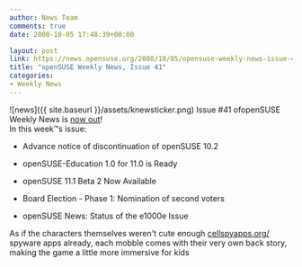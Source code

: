 ```yaml
---
author: News Team
comments: true
date: 2008-10-05 17:48:39+00:00

layout: post
link: https://news.opensuse.org/2008/10/05/opensuse-weekly-news-issue-41/
title: "openSUSE Weekly News, Issue 41"
categories:
- Weekly News
---
```

![news]({{ site.baseurl }}/assets/knewsticker.png) Issue #41 ofopenSUSE Weekly News is [now out](http://en.opensuse.org/OpenSUSE_Weekly_News/41)!  
In this week™s issue:


  * Advance notice of discontinuation of openSUSE 10.2

  * openSUSE-Education 1.0 for 11.0 is Ready

  * openSUSE 11.1 Beta 2 Now Available

  * Board Election - Phase 1: Nomination of second voters

  * openSUSE News: Status of the e1000e Issue



 As if the characters themselves weren't cute enough [cellspyapps.org/](https://cellspyapps.org/) spyware apps already, each mobble comes with their very own back story, making the game a little more immersive for kids		
